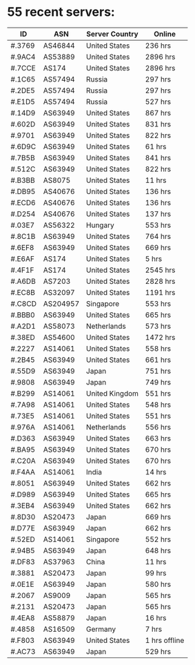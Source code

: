 # 55 recent servers:

| ID | ASN | Server Country | Online |
| ------ | ------ | ------ | ------ |
| #.3769 | AS46844 | United States | 236 hrs |
| #.9AC4 | AS53889 | United States | 2896 hrs |
| #.7CCE | AS174 | United States | 2896 hrs |
| #.1C65 | AS57494 | Russia | 297 hrs |
| #.2DE5 | AS57494 | Russia | 297 hrs |
| #.E1D5 | AS57494 | Russia | 527 hrs |
| #.14D9 | AS63949 | United States | 867 hrs |
| #.602D | AS63949 | United States | 831 hrs |
| #.9701 | AS63949 | United States | 822 hrs |
| #.6D9C | AS63949 | United States | 61 hrs |
| #.7B5B | AS63949 | United States | 841 hrs |
| #.512C | AS63949 | United States | 822 hrs |
| #.B3BB | AS8075 | United States | 11 hrs |
| #.DB95 | AS40676 | United States | 136 hrs |
| #.ECD6 | AS40676 | United States | 136 hrs |
| #.D254 | AS40676 | United States | 137 hrs |
| #.03E7 | AS56322 | Hungary | 553 hrs |
| #.8C1B | AS63949 | United States | 764 hrs |
| #.6EF8 | AS63949 | United States | 669 hrs |
| #.E6AF | AS174 | United States | 5 hrs |
| #.4F1F | AS174 | United States | 2545 hrs |
| #.A6DB | AS7203 | United States | 2828 hrs |
| #.EC8B | AS32097 | United States | 1191 hrs |
| #.C8CD | AS204957 | Singapore | 553 hrs |
| #.BBB0 | AS63949 | United States | 665 hrs |
| #.A2D1 | AS58073 | Netherlands | 573 hrs |
| #.38ED | AS54600 | United States | 1472 hrs |
| #.2227 | AS14061 | United States | 558 hrs |
| #.2B45 | AS63949 | United States | 661 hrs |
| #.55D9 | AS63949 | Japan | 751 hrs |
| #.9808 | AS63949 | Japan | 749 hrs |
| #.B299 | AS14061 | United Kingdom | 551 hrs |
| #.7A98 | AS14061 | United States | 548 hrs |
| #.73E5 | AS14061 | United States | 551 hrs |
| #.976A | AS14061 | Netherlands | 556 hrs |
| #.D363 | AS63949 | United States | 663 hrs |
| #.BA95 | AS63949 | United States | 670 hrs |
| #.C20A | AS63949 | United States | 670 hrs |
| #.F4AA | AS14061 | India | 14 hrs |
| #.8051 | AS63949 | United States | 662 hrs |
| #.D989 | AS63949 | United States | 665 hrs |
| #.3EB4 | AS63949 | United States | 662 hrs |
| #.8D30 | AS20473 | Japan | 669 hrs |
| #.D77E | AS63949 | Japan | 662 hrs |
| #.52ED | AS14061 | Singapore | 552 hrs |
| #.94B5 | AS63949 | Japan | 648 hrs |
| #.DF83 | AS37963 | China | 11 hrs |
| #.3881 | AS20473 | Japan | 99 hrs |
| #.0E1E | AS63949 | Japan | 580 hrs |
| #.2067 | AS9009 | Japan | 565 hrs |
| #.2131 | AS20473 | Japan | 565 hrs |
| #.4EA8 | AS58879 | Japan | 16 hrs |
| #.4858 | AS16509 | Germany | 7 hrs |
| #.F803 | AS63949 | United States | 1 hrs offline |
| #.AC73 | AS63949 | Japan | 529 hrs |

